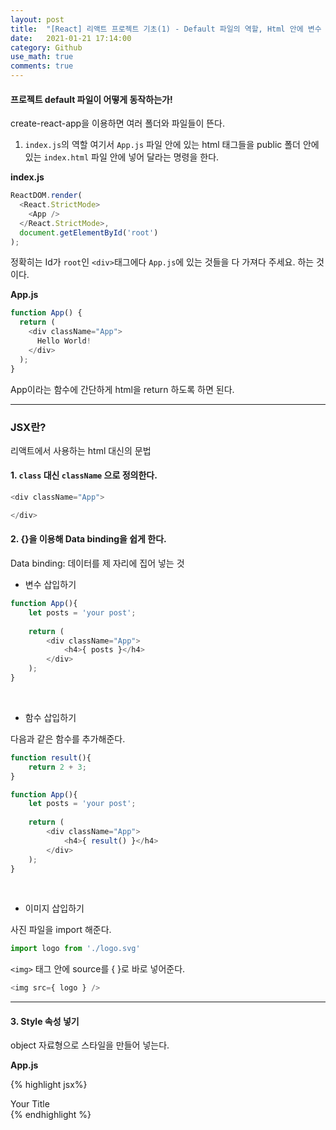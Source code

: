 ```yaml
---  
layout: post  
title:  "[React] 리액트 프로젝트 기초(1) - Default 파일의 역할, Html 안에 변수 넣기"  
date:   2021-01-21 17:14:00  
category: Github
use_math: true
comments: true
---  
```


#### 프로젝트 default 파일이 어떻게 동작하는가!
create-react-app을 이용하면 여러 폴더와 파일들이 뜬다. 
1. `index.js`의 역할
여기서 `App.js` 파일 안에 있는 html 태그들을 public 폴더 안에 있는 `index.html` 파일 안에 넣어 달라는 명령을 한다.

**index.js**
```javascript
ReactDOM.render(
  <React.StrictMode>
    <App />
  </React.StrictMode>,
  document.getElementById('root')
);
```   
정확히는 Id가 `root`인 `<div>`태그에다 `App.js`에 있는 것들을 다 가져다 주세요. 하는 것이다.    
    
**App.js**
```javascript
function App() {
  return (
    <div className="App">
      Hello World!
    </div>
  );
}
```
App이라는 함수에 간단하게 html을 return 하도록 하면 된다.

---

### JSX란?
리액트에서 사용하는 html 대신의 문법

#### 1. `class` 대신 `className` 으로 정의한다.

```javascript
<div className="App">

</div>
```

#### 2. {}을 이용해 Data binding을 쉽게 한다.

Data binding: 데이터를 제 자리에 집어 넣는 것
&nbsp;
- 변수 삽입하기

```javascript
function App(){
    let posts = 'your post';
    
    return (
        <div className="App">
            <h4>{ posts }</h4>
        </div>
    );
}
```
&nbsp;
- 함수 삽입하기

다음과 같은 함수를 추가해준다.
```javascript
function result(){
    return 2 + 3;
}
```

```javascript
function App(){
    let posts = 'your post';
    
    return (
        <div className="App">
            <h4>{ result() }</h4>
        </div>
    );
}
```
&nbsp;
- 이미지 삽입하기

사진 파일을 import 해준다.
```javascript
import logo from './logo.svg'
```

`<img>` 태그 안에 source를 { }로 바로 넣어준다.

```javascript
<img src={ logo } />
```
---

#### 3. Style 속성 넣기

object 자료형으로 스타일을 만들어 넣는다.

**App.js**

{% highlight jsx%}
<div style = {{color: 'blue', font-size : 30px }}>Your Title</div>
{% endhighlight %}